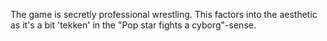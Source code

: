 The game is secretly professional wrestling. This factors into the aesthetic as it's a bit 'tekken' in the "Pop star fights a cyborg"-sense.